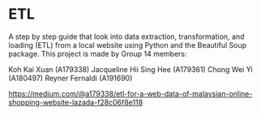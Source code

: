 # ETL
A step by step guide that look into data extraction, transformation, and loading (ETL) from a local website using Python and the Beautiful Soup package.
This project is made by Group 14 members:

Koh Kai Xuan (A179338)
Jacqueline Hii Sing Hee (A179361)
Chong Wei Yi (A180497)
Reyner Fernaldi (A191690)

https://medium.com/@a179338/etl-for-a-web-data-of-malaysian-online-shopping-website-lazada-f28c06f8e118

